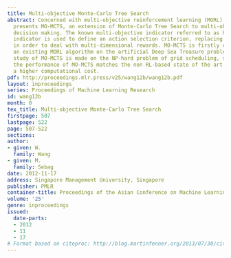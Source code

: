 ```yaml
---
title: Multi-objective Monte-Carlo Tree Search
abstract: Concerned with multi-objective reinforcement learning (MORL), this paper
  presents MO-MCTS, an extension of Monte-Carlo Tree Search to multi-objective sequential
  decision making. The known multi-objective indicator referred to as hyper-volume
  indicator is used to define an action selection criterion, replacing the UCB criterion
  in order to deal with multi-dimensional rewards. MO-MCTS is firstly compared with
  an existing MORL algorithm on the artificial Deep Sea Treasure problem. Then a scalability
  study of MO-MCTS is made on the NP-hard problem of grid scheduling, showing that
  the performance of MO-MCTS matches the non RL-based state of the art albeit with
  a higher computational cost.
pdf: http://proceedings.mlr.press/v25/wang12b/wang12b.pdf
layout: inproceedings
series: Proceedings of Machine Learning Research
id: wang12b
month: 0
tex_title: Multi-objective Monte-Carlo Tree Search
firstpage: 507
lastpage: 522
page: 507-522
sections: 
author:
- given: W.
  family: Wang
- given: M.
  family: Sebag
date: 2012-11-17
address: Singapore Management University, Singapore
publisher: PMLR
container-title: Proceedings of the Asian Conference on Machine Learning
volume: '25'
genre: inproceedings
issued:
  date-parts:
  - 2012
  - 11
  - 17
# Format based on citeproc: http://blog.martinfenner.org/2013/07/30/citeproc-yaml-for-bibliographies/
---
```

